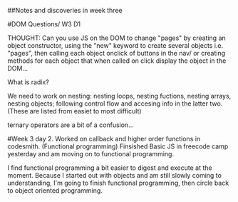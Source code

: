 ##Notes and discoveries in week three

#DOM Questions/ W3 D1

THOUGHT: Can you use JS on the DOM to change "pages" by creating an object constructor, using the "new" keyword to create several objects i.e. "pages", then calling each object onclick of buttons in the nav/ or creating methods for each object that when called on click display the object in the DOM...

What is radix? 

We need to work on nesting: nesting loops, nesting fuctions, nesting arrays, nesting objects; following control flow and accesing info in the latter two. (These are listed from easiet to most difficult)

ternary operators are a bit of a confusion...

#Week 3 day 2.
Worked on callback and higher order functions in codesmith. (Functional programming)
Finsished Basic JS in freecode camp yesterday and am moving on to functional programming.

I find functional programming a bit easier to digest and execute at the moment. Because I started out with objects and am still slowly coming to understanding, I'm going to finish functional programming, then circle back to object oriented programming. 